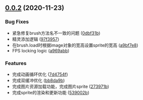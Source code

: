 ## [0.0.2](https://github.com/Lansiny/game_simulator/compare/v0.0.1...v0.0.2) (2020-11-23)


### Bug Fixes

* 紧急修复brush方法名不一致的问题 ([0dbf31b](https://github.com/Lansiny/game_simulator/commit/0dbf31b5a69cdb84570b6472c36eef733032250b))
* 精灵添加逻辑 ([97f3957](https://github.com/Lansiny/game_simulator/commit/97f3957ee72b54568ed650c000f2f0851a398532))
* 在brush.load时根据image对象的宽高设置sprite的宽高 ([a9bf7e8](https://github.com/Lansiny/game_simulator/commit/a9bf7e8cb7276eeee9cf206cac865373a9e25d0b))
* FPS locking logic ([a969abb](https://github.com/Lansiny/game_simulator/commit/a969abbaf06e00ede6481fc090ee88a662a0f96f))


### Features

* 完成动画循环优化 ([7d4754f](https://github.com/Lansiny/game_simulator/commit/7d4754fa2782b809a53ee2ad8af5acf5630368ce))
* 完成双缓冲优化 ([bb8da9b](https://github.com/Lansiny/game_simulator/commit/bb8da9b32808c366e2a5c5d976c8ce325f9fdb7c))
* 完成图片资源加载功能，完成图片sprite ([273971b](https://github.com/Lansiny/game_simulator/commit/273971bdbe55f36fed54da0250626f68d5d2584c))
* 完成sprite的渲染和更新功能 ([539002b](https://github.com/Lansiny/game_simulator/commit/539002bdc071de8aa7dcb413582223d69c14bdea))



